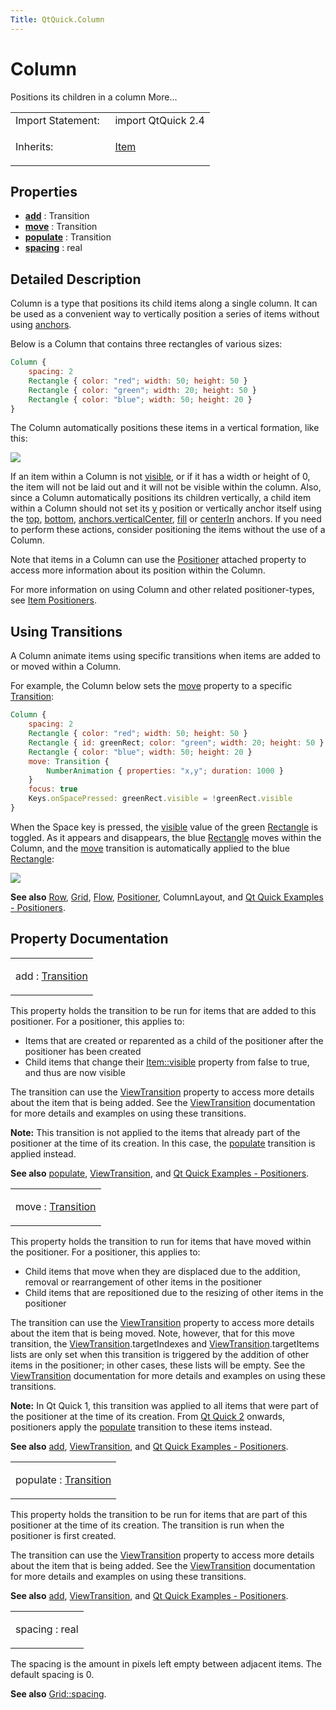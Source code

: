 ```yaml
---
Title: QtQuick.Column
---
```

        
Column
======

<span class="subtitle"></span>
Positions its children in a column More...

<table>
<colgroup>
<col width="50%" />
<col width="50%" />
</colgroup>
<tbody>
<tr class="odd">
<td>Import Statement:</td>
<td>import QtQuick 2.4</td>
</tr>
<tr class="even">
<td>Inherits:</td>
<td><p><a href="QtQuick.Item.md">Item</a></p></td>
</tr>
</tbody>
</table>

<span id="properties"></span>
Properties
----------

-   ****[add](#add-prop)**** : Transition
-   ****[move](#move-prop)**** : Transition
-   ****[populate](#populate-prop)**** : Transition
-   ****[spacing](#spacing-prop)**** : real

<span id="details"></span>
Detailed Description
--------------------

Column is a type that positions its child items along a single column. It can be used as a convenient way to vertically position a series of items without using [anchors](../QtQuick.qtquick-positioning-anchors.md).

Below is a Column that contains three rectangles of various sizes:

``` qml
Column {
    spacing: 2
    Rectangle { color: "red"; width: 50; height: 50 }
    Rectangle { color: "green"; width: 20; height: 50 }
    Rectangle { color: "blue"; width: 50; height: 20 }
}
```

The Column automatically positions these items in a vertical formation, like this:

![](https://developer.ubuntu.com/static/devportal_uploaded/bdc4675f-b9ca-4dc9-8472-ce395659529d-api/apps/qml/sdk-15.04.5/QtQuick.Column/images/verticalpositioner_example.png)

If an item within a Column is not [visible](../QtQuick.Item.md#visible-prop), or if it has a width or height of 0, the item will not be laid out and it will not be visible within the column. Also, since a Column automatically positions its children vertically, a child item within a Column should not set its [y](../QtQuick.Item.md#y-prop) position or vertically anchor itself using the [top](../QtQuick.Item.md#anchors.top-prop), [bottom](../QtQuick.Item.md#anchors.bottom-prop), [anchors.verticalCenter](../QtQuick.Item.md#anchors.verticalCenter-prop), [fill](../QtQuick.Item.md#anchors.fill-prop) or [centerIn](../QtQuick.Item.md#anchors.centerIn-prop) anchors. If you need to perform these actions, consider positioning the items without the use of a Column.

Note that items in a Column can use the [Positioner](../QtQuick.Positioner.md) attached property to access more information about its position within the Column.

For more information on using Column and other related positioner-types, see [Item Positioners](../QtQuick.qtquick-positioning-layouts.md).

<span id="using-transitions"></span>
Using Transitions
-----------------

A Column animate items using specific transitions when items are added to or moved within a Column.

For example, the Column below sets the [move](#move-prop) property to a specific [Transition](../QtQuick.qmlexampletoggleswitch.md#transition):

``` qml
Column {
    spacing: 2
    Rectangle { color: "red"; width: 50; height: 50 }
    Rectangle { id: greenRect; color: "green"; width: 20; height: 50 }
    Rectangle { color: "blue"; width: 50; height: 20 }
    move: Transition {
        NumberAnimation { properties: "x,y"; duration: 1000 }
    }
    focus: true
    Keys.onSpacePressed: greenRect.visible = !greenRect.visible
}
```

When the Space key is pressed, the [visible](../QtQuick.Item.md#visible-prop) value of the green [Rectangle](../QtQuick.Rectangle.md) is toggled. As it appears and disappears, the blue [Rectangle](../QtQuick.Rectangle.md) moves within the Column, and the [move](#move-prop) transition is automatically applied to the blue [Rectangle](../QtQuick.Rectangle.md):

![](https://developer.ubuntu.com/static/devportal_uploaded/d5abc49d-0039-46dd-89be-ffb36291cce7-api/apps/qml/sdk-15.04.5/QtQuick.Column/images/verticalpositioner_transition.gif)

**See also** [Row](../QtQuick.qtquick-positioning-layouts.md#row), [Grid](../QtQuick.qtquick-positioning-layouts.md#grid), [Flow](../QtQuick.qtquick-positioning-layouts.md#flow), [Positioner](../QtQuick.Positioner.md), ColumnLayout, and [Qt Quick Examples - Positioners](https://developer.ubuntu.comapps/qml/sdk-15.04.5/QtQuick.positioners/).

Property Documentation
----------------------

<table>
<colgroup>
<col width="100%" />
</colgroup>
<tbody>
<tr class="odd">
<td><p><span id="add-prop"></span><span class="name">add</span> : <span class="type"><a href="QtQuick.Transition.md">Transition</a></span></p></td>
</tr>
</tbody>
</table>

This property holds the transition to be run for items that are added to this positioner. For a positioner, this applies to:

-   Items that are created or reparented as a child of the positioner after the positioner has been created
-   Child items that change their [Item::visible](../QtQuick.Item.md#visible-prop) property from false to true, and thus are now visible

The transition can use the [ViewTransition](../QtQuick.ViewTransition.md) property to access more details about the item that is being added. See the [ViewTransition](../QtQuick.ViewTransition.md) documentation for more details and examples on using these transitions.

**Note:** This transition is not applied to the items that already part of the positioner at the time of its creation. In this case, the [populate](#populate-prop) transition is applied instead.

**See also** [populate](#populate-prop), [ViewTransition](../QtQuick.ViewTransition.md), and [Qt Quick Examples - Positioners](https://developer.ubuntu.comapps/qml/sdk-15.04.5/QtQuick.positioners/).

<table>
<colgroup>
<col width="100%" />
</colgroup>
<tbody>
<tr class="odd">
<td><p><span id="move-prop"></span><span class="name">move</span> : <span class="type"><a href="QtQuick.Transition.md">Transition</a></span></p></td>
</tr>
</tbody>
</table>

This property holds the transition to run for items that have moved within the positioner. For a positioner, this applies to:

-   Child items that move when they are displaced due to the addition, removal or rearrangement of other items in the positioner
-   Child items that are repositioned due to the resizing of other items in the positioner

The transition can use the [ViewTransition](../QtQuick.ViewTransition.md) property to access more details about the item that is being moved. Note, however, that for this move transition, the [ViewTransition](../QtQuick.ViewTransition.md).targetIndexes and [ViewTransition](../QtQuick.ViewTransition.md).targetItems lists are only set when this transition is triggered by the addition of other items in the positioner; in other cases, these lists will be empty. See the [ViewTransition](../QtQuick.ViewTransition.md) documentation for more details and examples on using these transitions.

**Note:** In Qt Quick 1, this transition was applied to all items that were part of the positioner at the time of its creation. From [Qt Quick 2](../QtQuick.qtquick-index.md) onwards, positioners apply the [populate](#populate-prop) transition to these items instead.

**See also** [add](#add-prop), [ViewTransition](../QtQuick.ViewTransition.md), and [Qt Quick Examples - Positioners](https://developer.ubuntu.comapps/qml/sdk-15.04.5/QtQuick.positioners/).

<table>
<colgroup>
<col width="100%" />
</colgroup>
<tbody>
<tr class="odd">
<td><p><span id="populate-prop"></span><span class="name">populate</span> : <span class="type"><a href="QtQuick.Transition.md">Transition</a></span></p></td>
</tr>
</tbody>
</table>

This property holds the transition to be run for items that are part of this positioner at the time of its creation. The transition is run when the positioner is first created.

The transition can use the [ViewTransition](../QtQuick.ViewTransition.md) property to access more details about the item that is being added. See the [ViewTransition](../QtQuick.ViewTransition.md) documentation for more details and examples on using these transitions.

**See also** [add](#add-prop), [ViewTransition](../QtQuick.ViewTransition.md), and [Qt Quick Examples - Positioners](https://developer.ubuntu.comapps/qml/sdk-15.04.5/QtQuick.positioners/).

<table>
<colgroup>
<col width="100%" />
</colgroup>
<tbody>
<tr class="odd">
<td><p><span id="spacing-prop"></span><span class="name">spacing</span> : <span class="type">real</span></p></td>
</tr>
</tbody>
</table>

The spacing is the amount in pixels left empty between adjacent items. The default spacing is 0.

**See also** [Grid::spacing](../QtQuick.Grid.md#spacing-prop).

